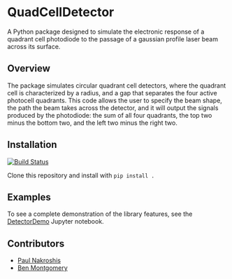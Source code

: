 # QuadCellDetector

A Python package designed to simulate the electronic response of a quadrant cell photodiode to the passage of a gaussian profile laser beam across its surface.

## Overview

The package simulates circular quadrant cell detectors, where the quadrant cell is characterized by a radius, and a gap that separates the four active photocell quadrants. This code allows the user to specify the beam shape, the path the beam takes across the detector, and it will output the signals produced by the photodiode: the sum of all four quadrants, the top two minus the bottom two, and the left two minus the right two.

## Installation
[![Build Status](https://travis-ci.org/university-of-southern-maine-physics/QuadCellDetector.svg?branch=master)](https://travis-ci.org/university-of-southern-maine-physics/QuadCellDetector)

Clone this repository and install with `pip install .`

## Examples

To see a complete demonstration of the library features, see the [DetectorDemo][0] Jupyter notebook.

[0]: https://github.com/university-of-southern-maine-physics/QuadCellDetector/blob/master/demos/DetectorDemo.ipynb

## Contributors

+ [Paul Nakroshis](https://github.com/paulnakroshis)
+ [Ben Montgomery](https://github.com/Nyctanthous)
